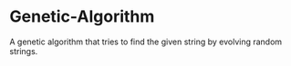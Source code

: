 # Genetic-Algorithm
A genetic algorithm that tries to find the given string by evolving random strings.
